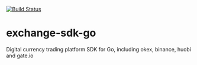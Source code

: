 [![Build Status](https://travis-ci.org/blockcdn-go/exchange-sdk-go.svg?branch=master)](https://travis-ci.org/blockcdn-go/exchange-sdk-go)

# exchange-sdk-go
Digital currency trading platform SDK for Go, including okex, binance, huobi and gate.io
